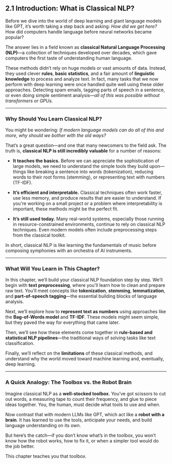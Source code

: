 
## **2.1 Introduction: What is Classical NLP?**

Before we dive into the world of deep learning and giant language models like GPT, it’s worth taking a step back and asking: *How did we get here?* How did computers handle language before neural networks became popular?

The answer lies in a field known as **classical Natural Language Processing (NLP)**—a collection of techniques developed over decades, which gave computers the first taste of understanding human language.

These methods didn’t rely on huge models or vast amounts of data. Instead, they used clever **rules**, **basic statistics**, and a fair amount of **linguistic knowledge** to process and analyze text. In fact, many tasks that we now perform with deep learning were once handled quite well using these older approaches. Detecting spam emails, tagging parts of speech in a sentence, or even doing simple sentiment analysis—*all of this was possible without transformers or GPUs.*

---

### Why Should You Learn Classical NLP?

You might be wondering: *If modern language models can do all of this and more, why should we bother with the old ways?*

That’s a great question—and one that many newcomers to the field ask. The truth is, **classical NLP is still incredibly valuable** for a number of reasons:

* **It teaches the basics.** Before we can appreciate the sophistication of large models, we need to understand the simple tools they build upon—things like breaking a sentence into words (tokenization), reducing words to their root forms (stemming), or representing text with numbers (TF-IDF).

* **It’s efficient and interpretable.** Classical techniques often work faster, use less memory, and produce results that are easier to understand. If you're working on a small project or a problem where interpretability is important, these methods might be the perfect fit.

* **It’s still used today.** Many real-world systems, especially those running in resource-constrained environments, continue to rely on classical NLP techniques. Even modern models often include preprocessing steps from the classical toolkit.

In short, classical NLP is like learning the fundamentals of music before composing symphonies with an orchestra of AI instruments.

---

### What Will You Learn in This Chapter?

In this chapter, we’ll build your classical NLP foundation step by step. We’ll begin with **text preprocessing**, where you'll learn how to clean and prepare raw text. You’ll meet concepts like **tokenization**, **stemming**, **lemmatization**, and **part-of-speech tagging**—the essential building blocks of language analysis.

Next, we’ll explore how to **represent text as numbers** using approaches like the **Bag-of-Words model** and **TF-IDF**. These models might seem simple, but they paved the way for everything that came later.

Then, we’ll see how these elements come together in **rule-based and statistical NLP pipelines**—the traditional ways of solving tasks like text classification.

Finally, we’ll reflect on the **limitations** of these classical methods, and understand why the world moved toward machine learning and, eventually, deep learning.

---

### A Quick Analogy: The Toolbox vs. the Robot Brain

Imagine classical NLP as a **well-stocked toolbox**. You’ve got scissors to cut out words, a measuring tape to count their frequency, and glue to piece ideas together. You, the human, must decide what tools to use and when.

Now contrast that with modern LLMs like GPT, which act like a **robot with a brain**. It has learned to use the tools, anticipate your needs, and build language understanding on its own.

But here’s the catch—if you don’t know what’s in the toolbox, you won’t know how the robot works, how to fix it, or when a simpler tool would do the job better.

This chapter teaches you that toolbox.


